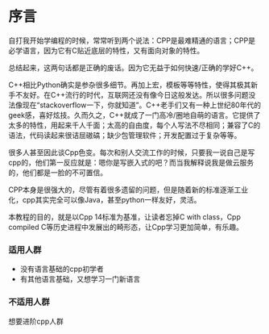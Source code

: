 # 序言

自打我开始学编程的时候，常常听到两个说法：CPP是最难精通的语言；CPP是必学语言，因为它有C贴近底层的特性，又有面向对象的特性。

总结起来，这两句话都是正确的废话。因为它无益于如何快速/正确的学好C++。

C++相比Python确实是参杂很多细节。再加上宏，模板等等特性，使得其极其新手不友好。在C++流行的时代，互联网还没有像今日这般发达。所以很多问题没法像现在“stackoverflow一下，你就知道”。C++老手们又有一种上世纪80年代的geek感，喜好炫技。久而久之，C++就成了一门高冷/圈地自萌的语言。它提供了太多的特性，用起来千人千面；太高的自由度，每个人写法不尽相同；兼容了C的语法，代码读起来很诘屈磝碻；缺少包管理软件；开发配置过于复杂等等。

很多人甚至因此谈Cpp色变。每次和别人交流工作的时候，只要我一说自己是写cpp的，他们第一反应就是：嗯你是写嵌入式的吧？而当我解释说我是做云服务的，他们都是一脸的不可置信。

CPP本身是很强大的，尽管有着很多遗留的问题，但是随着新的标准逐渐工业化，cpp其实完全可以像Java，甚至python一样友好，灵活。

本教程的目的，就是以Cpp 14标准为基准，让读者忘掉C with class，Cpp compiled C等历史进程中发展出的畸形态，让Cpp学习更加简单，有乐趣。

### 适用人群
- 没有语言基础的cpp初学者
- 有其他语言基础，又想学习一门新语言

### 不适用人群
想要进阶cpp人群
